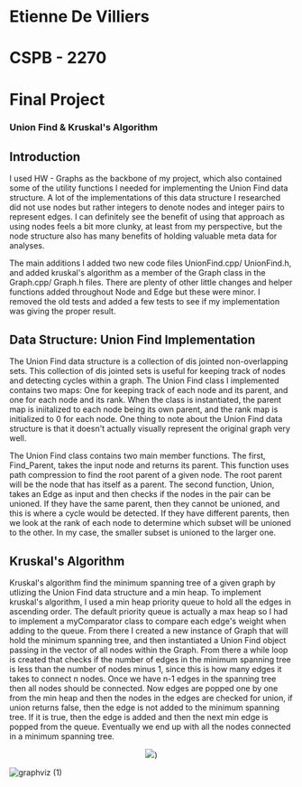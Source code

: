 # Etienne De Villiers
# CSPB - 2270
# Final Project

### Union Find & Kruskal's Algorithm

## Introduction
I used HW - Graphs as the backbone of my project, which also contained some of the utility functions I needed for implementing the Union Find data structure. A lot of the implementations of this data structure I researched did not use nodes but rather integers to denote nodes and integer pairs to represent edges. I can definitely see the benefit of using that approach as using nodes feels a bit more clunky, at least from my perspective, but the node structure also has many benefits of holding valuable meta data for analyses. 

The main additions I added two new code files UnionFind.cpp/ UnionFind.h, and added kruskal's algorithm as a member of the Graph class in the Graph.cpp/ Graph.h files. There are plenty of other little changes and helper functions added throughout Node and Edge but these were minor. I removed the old tests and added a few tests to see if my implementation was giving the proper result.

## Data Structure: Union Find Implementation
The Union Find data structure is a collection of dis jointed non-overlapping sets. This collection of dis jointed sets is useful for keeping track of nodes and detecting cycles within a graph. The Union Find class I implemented contains two maps: One for keeping track of each node and its parent, and one for each node and its rank. When the class is instantiated, the parent map is iniitalized to each node being its own parent, and the rank map is initialized to 0 for each node. One thing to note about the Union Find data structure is that it doesn't actually visually represent the original graph very well.

The Union Find class contains two main member functions. The first, Find_Parent, takes the input node and returns its parent. This function uses path compression to find the root parent of a given node. The root parent will be the node that has itself as a parent. The second function, Union, takes an Edge as input and then checks if the nodes in the pair can be unioned. If they have the same parent, then they cannot be unioned, and this is where a cycle would be detected. If they have different parents, then we look at the rank of each node to determine which subset will be unioned to the other. In my case, the smaller subset is unioned to the larger one. 


## Kruskal's Algorithm
Kruskal's algorithm find the minimum spanning tree of a given graph by utlizing the Union Find data structure and a min heap. To implement kruskal's algorithm, I used a min heap priority queue to hold all the edges in ascending order. The default priority queue is actually a max heap so I had to implement a myComparator class to compare each edge's weight when adding to the queue. From there I created a new instance of Graph that will hold the minimum spanning tree, and then instantiated a Union Find object passing in the vector of all nodes within the Graph. From there a while loop is created that checks if the number of edges in the minimum spanning tree is less than the number of nodes minus 1, since this is how many edges it takes to connect n nodes. Once we have n-1 edges in the spanning tree then all nodes should be connected. Now edges are popped one by one from the min heap and then the nodes in the edges are checked for union, if union returns false, then the edge is not added to the minimum spanning tree. If it is true, then the edge is added and then the next min edge is popped from the queue. Eventually we end up with all the nodes connected in a minimum spanning tree.

<p align="center">
  <img src="https://github.com/etiennedv/graph-final-project/assets/10566058/f15b58b3-820d-4903-8a4f-a163b6a63be6" />) 
</p>

![graphviz (1)](https://github.com/etiennedv/graph-final-project/assets/10566058/a29477fa-d840-48cb-afd5-f9b16a130fcf)




